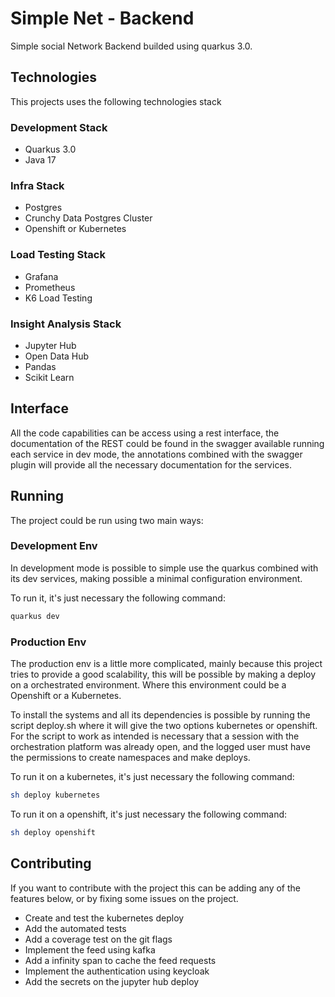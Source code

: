 # Simple Net - Backend

Simple social Network Backend builded using quarkus 3.0.

## Technologies

This projects uses the following technologies stack

### Development Stack

- Quarkus 3.0
- Java 17

### Infra Stack

- Postgres
- Crunchy Data Postgres Cluster
- Openshift or Kubernetes

### Load Testing Stack

- Grafana
- Prometheus
- K6 Load Testing

### Insight Analysis Stack

- Jupyter Hub
- Open Data Hub
- Pandas
- Scikit Learn

## Interface

All the code capabilities can be access using a rest interface,
the documentation of the REST could be found in the swagger available
running each service in dev mode, the annotations combined with
the swagger plugin will provide all the necessary documentation for
the services.

## Running

The project could be run using two main ways:

### Development Env

In development mode is possible to simple use the quarkus combined with its
dev services, making possible a minimal configuration environment.

To run it, it's just necessary the following command:

```sh
quarkus dev
```

### Production Env

The production env is a little more complicated, mainly because this project
tries to provide a good scalability, this will be possible by making a deploy
on a orchestrated environment. Where this environment could be a Openshift or a Kubernetes.

To install the systems and all its dependencies is possible by running the script deploy.sh
where it will give the two options kubernetes or openshift. For the script to work as intended
is necessary that a session with the orchestration platform was already open, and the logged user
must have the permissions to create namespaces and make deploys.

To run it on a kubernetes, it's just necessary the following command:

```sh
sh deploy kubernetes
```

To run it on a openshift, it's just necessary the following command:

```sh
sh deploy openshift
```

## Contributing

If you want to contribute with the project this can be adding any of the features below, or by fixing some
issues on the project.

- Create and test the kubernetes deploy
- Add the automated tests
- Add a coverage test on the git flags
- Implement the feed using kafka
- Add a infinity span to cache the feed requests
- Implement the authentication using keycloak
- Add the secrets on the jupyter hub deploy
